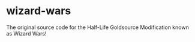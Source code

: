 # wizard-wars
The original source code for the Half-Life Goldsource Modification known as Wizard Wars!
